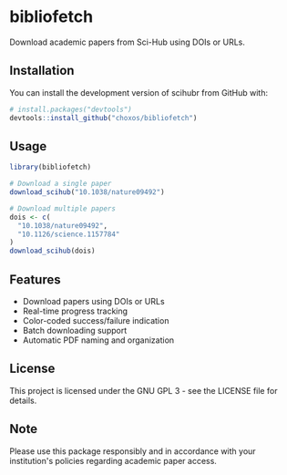 # bibliofetch

Download academic papers from Sci-Hub using DOIs or URLs.

## Installation

You can install the development version of scihubr from GitHub with:

```r
# install.packages("devtools")
devtools::install_github("choxos/bibliofetch")
```

## Usage

```r
library(bibliofetch)

# Download a single paper
download_scihub("10.1038/nature09492")

# Download multiple papers
dois <- c(
  "10.1038/nature09492",
  "10.1126/science.1157784"
)
download_scihub(dois)
```

## Features

- Download papers using DOIs or URLs
- Real-time progress tracking
- Color-coded success/failure indication
- Batch downloading support
- Automatic PDF naming and organization

## License

This project is licensed under the GNU GPL 3 - see the LICENSE file for details.

## Note

Please use this package responsibly and in accordance with your institution's policies regarding academic paper access.